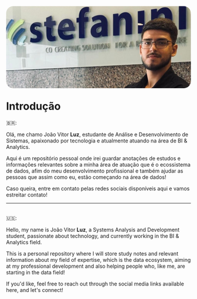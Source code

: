 <img src="assets/imagem.png" alt="Logo" style='width: 700px; border-radius: 2vw; position: relative; top: 1vw;'>

# Introdução
🇧🇷:

Olá, me chamo João Vitor **Luz**, estudante de Análise e Desenvolvimento de Sistemas, apaixonado por tecnologia e atualmente atuando na área de BI & Analytics.

Aqui é um repositório pessoal onde irei guardar anotações de estudos e informações relevantes sobre a minha área de atuação que é o ecossistema de dados, afim do meu desenvolvimento profissional e também ajudar as pessoas que assim como eu, estão começando na área de dados!

Caso queira, entre em contato pelas redes sociais disponíveis aqui e vamos estreitar contato!

***
<br>
🇺🇸:

Hello, my name is João Vitor **Luz**, a Systems Analysis and Development student, passionate about technology, and currently working in the BI & Analytics field.

This is a personal repository where I will store study notes and relevant information about my field of expertise, which is the data ecosystem, aiming at my professional development and also helping people who, like me, are starting in the data field!

If you'd like, feel free to reach out through the social media links available here, and let's connect!